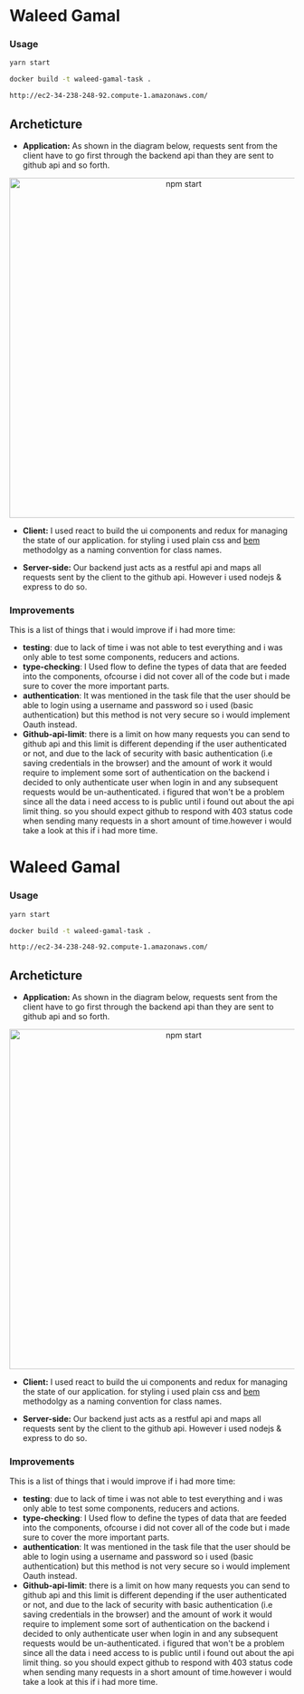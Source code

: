 # Waleed Gamal


### Usage

```sh
yarn start 

docker build -t waleed-gamal-task .

http://ec2-34-238-248-92.compute-1.amazonaws.com/
```






## Archeticture

- **Application:** As shown in the diagram below, requests sent from the client have to go first through the backend api than they are sent to github api and so forth.

<p align='center'>
<img src='https://preview.ibb.co/dfhXOA/task.png' width='600' alt='npm start'>
</p>


- **Client:** I used react to build the ui components and redux for managing the state of our application. for styling i used plain css and <a href="https://getbem.com/" target="_blank">bem</a> methodolgy as a naming convention for class names.

- **Server-side:** Our backend just acts as a restful api and maps all requests sent by the client to the github api. However i used nodejs & express to do so.




### Improvements

This is a list of things that i would improve if i had more time:

- **testing**: due to lack of time i was not able to test everything and i was only able to test some components, reducers and actions.
- **type-checking**: I Used flow to define the types of data that are feeded into the components, ofcourse i did not cover all of the code but i made sure to cover the more important parts. 
- **authentication**: It was mentioned in the task file that the user should be able to login using a username and password so i used (basic authentication) but this method is not very secure so i would implement Oauth instead.
- **Github-api-limit**: there is a limit on how many requests you can send to github api and this limit is different depending if the user authenticated or not, and due to the lack of security with basic authentication (i.e saving credentials in the browser) and the amount of work it would require to implement some sort of authentication on the backend i decided to only authenticate user when login in and any subsequent requests would be un-authenticated. i figured that won't be a problem since all the data i need access to is public until i found out about the api limit thing. so you should expect github to respond with 403 status code when sending many requests in a short amount of time.however i would take a look at this if i had more time.
# Waleed Gamal


### Usage

```sh
yarn start 

docker build -t waleed-gamal-task .

http://ec2-34-238-248-92.compute-1.amazonaws.com/
```






## Archeticture

- **Application:** As shown in the diagram below, requests sent from the client have to go first through the backend api than they are sent to github api and so forth.

<p align='center'>
<img src='https://preview.ibb.co/dfhXOA/task.png' width='600' alt='npm start'>
</p>


- **Client:** I used react to build the ui components and redux for managing the state of our application. for styling i used plain css and <a href="https://getbem.com/" target="_blank">bem</a> methodolgy as a naming convention for class names.

- **Server-side:** Our backend just acts as a restful api and maps all requests sent by the client to the github api. However i used nodejs & express to do so.




### Improvements

This is a list of things that i would improve if i had more time:

- **testing**: due to lack of time i was not able to test everything and i was only able to test some components, reducers and actions.
- **type-checking**: I Used flow to define the types of data that are feeded into the components, ofcourse i did not cover all of the code but i made sure to cover the more important parts. 
- **authentication**: It was mentioned in the task file that the user should be able to login using a username and password so i used (basic authentication) but this method is not very secure so i would implement Oauth instead.
- **Github-api-limit**: there is a limit on how many requests you can send to github api and this limit is different depending if the user authenticated or not, and due to the lack of security with basic authentication (i.e saving credentials in the browser) and the amount of work it would require to implement some sort of authentication on the backend i decided to only authenticate user when login in and any subsequent requests would be un-authenticated. i figured that won't be a problem since all the data i need access to is public until i found out about the api limit thing. so you should expect github to respond with 403 status code when sending many requests in a short amount of time.however i would take a look at this if i had more time.
